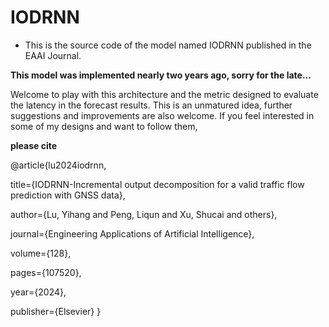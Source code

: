 # IODRNN
- This is the source code of the model named IODRNN published in the EAAI Journal.

**This model was implemented nearly two years ago, sorry for the late...**

Welcome to play with this architecture and the metric designed to evaluate the latency in the forecast results.
This is an unmatured idea, further suggestions and improvements are also welcome.
If you feel interested in some of my designs and want to follow them,

**please cite**

@article{lu2024iodrnn,

  title={IODRNN-Incremental output decomposition for a valid traffic flow prediction with GNSS data},
  
  author={Lu, Yihang and Peng, Liqun and Xu, Shucai and others},
  
  journal={Engineering Applications of Artificial Intelligence},
  
  volume={128},
  
  pages={107520},
  
  year={2024},
  
  publisher={Elsevier}
} 
